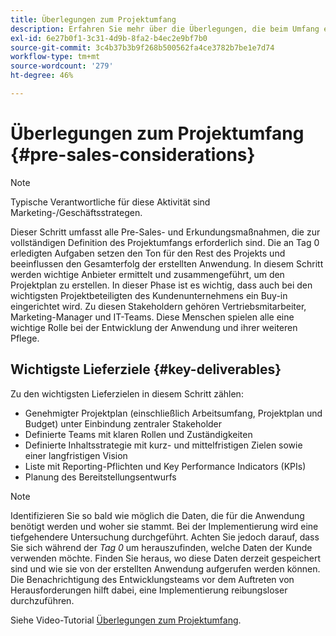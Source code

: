 ```yaml
---
title: Überlegungen zum Projektumfang
description: Erfahren Sie mehr über die Überlegungen, die beim Umfang eines AEM Screens-Projekts zu beachten sind.
exl-id: 6e27b0f1-3c31-4d9b-8fa2-b4ec2e9bf7b0
source-git-commit: 3c4b37b3b9f268b500562fa4ce3782b7be1e7d74
workflow-type: tm+mt
source-wordcount: '279'
ht-degree: 46%

---
```


# Überlegungen zum Projektumfang {#pre-sales-considerations}

>[!NOTE]
>Typische Verantwortliche für diese Aktivität sind Marketing-/Geschäftsstrategen.

Dieser Schritt umfasst alle Pre-Sales- und Erkundungsmaßnahmen, die zur vollständigen Definition des Projektumfangs erforderlich sind. Die an Tag 0 erledigten Aufgaben setzen den Ton für den Rest des Projekts und beeinflussen den Gesamterfolg der erstellten Anwendung.
In diesem Schritt werden wichtige Anbieter ermittelt und zusammengeführt, um den Projektplan zu erstellen. In dieser Phase ist es wichtig, dass auch bei den wichtigsten Projektbeteiligten des Kundenunternehmens ein Buy-in eingerichtet wird. Zu diesen Stakeholdern gehören Vertriebsmitarbeiter, Marketing-Manager und IT-Teams. Diese Menschen spielen alle eine wichtige Rolle bei der Entwicklung der Anwendung und ihrer weiteren Pflege.

## Wichtigste Lieferziele {#key-deliverables}

Zu den wichtigsten Lieferzielen in diesem Schritt zählen:

* Genehmigter Projektplan (einschließlich Arbeitsumfang, Projektplan und Budget) unter Einbindung zentraler Stakeholder
* Definierte Teams mit klaren Rollen und Zuständigkeiten
* Definierte Inhaltsstrategie mit kurz- und mittelfristigen Zielen sowie einer langfristigen Vision
* Liste mit Reporting-Pflichten und Key Performance Indicators (KPIs)
* Planung des Bereitstellungsentwurfs

>[!NOTE]
>
>Identifizieren Sie so bald wie möglich die Daten, die für die Anwendung benötigt werden und woher sie stammt. Bei der Implementierung wird eine tiefgehendere Untersuchung durchgeführt. Achten Sie jedoch darauf, dass Sie sich während der *Tag 0* um herauszufinden, welche Daten der Kunde verwenden möchte. Finden Sie heraus, wo diese Daten derzeit gespeichert sind und wie sie von der erstellten Anwendung aufgerufen werden können. Die Benachrichtigung des Entwicklungsteams vor dem Auftreten von Herausforderungen hilft dabei, eine Implementierung reibungsloser durchzuführen.

Siehe Video-Tutorial [Überlegungen zum Projektumfang](https://experienceleague.adobe.com/en/docs/experience-manager-screens/user-guide/digital-signage-network/project-considerations).
